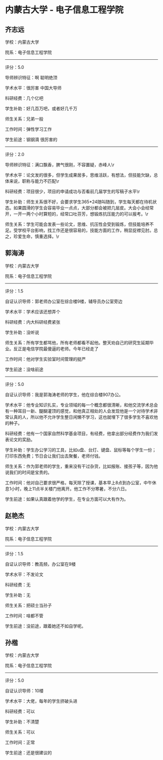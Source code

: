 # 内蒙古大学 - 电子信息工程学院

## 齐志远

学校：内蒙古大学

院系：电子信息工程学院

* * *

评分：5.0

导师辨识特征：啊 聪明绝顶

学术水平：很厉害 中国大导师

科研经费：几个亿吧

学生补助：好几百万吧，或者好几千万

师生关系：兄弟一般

工作时间：弹性学习工作

学生前途：钢钢滴 很厉害的

* * *

评分：2.0

导师辨识特征：满口飘香，脾气很刚，不容置疑，赤峰人\r

学术水平：论文发的很多，但学生成果居多，思维活跃，有想法，但技能欠缺，总体来说，职称与能力不匹配\r

科研经费：项目很少，项目的申请成功与否看前几届学生的写稿子水平\r

学生补助：师生关系很不好，会要求学生365*24随叫随到，学生每天都在待机状态。如果圆滑的学生会容易毕业一点点，大部分都会被把几层皮。大会小会经常开，一开一两个小时算短的，经常口吐芬芳，想锻炼抗压能力的可以报考。\r

师生关系：学生可能会发表一些论文，思维、抗压性会受到锻炼，但技能培养不足。受学校平台影响，找工作还是很容易的，技能方面的工作，稍显捉襟见肘。总之，珍爱生命，慎重选择。\r

## 郭海涛

学校：内蒙古大学

院系：电子信息工程学院

* * *

评分：1.5

自证认识导师：郭老师办公室在综合楼9楼，辅导员办公室旁边

学术水平：学术应该还想弄个

科研经费：内大科研经费紧张

学生补助：没听说

师生关系：所有学生都骂他，所有老师都看不起他。整天劝自己的研究生延期毕业。反正是电信学院最傻逼的老师。今年已经走了

工作时间：他对学生实验室时间管理的挺严

学生前途：没啥前途

* * *

评分：5.0

自证认识导师：我是郭海涛老师的学生，他在综合楼907办公。

学术水平：他专业知识扎实，专业领域的每一个概念都很清晰，和他交流学术总会有一种耳目一新、醍醐灌顶的感觉，和他真正相处的人会发现他是一个对待学术非常认真的人，所以他不允许学生整日闲懒不学习，这也就埋下了很多学生不喜欢他的种子。

科研经费：他有一个国家自然科学基金项目，有经费，他拿出部分经费作为我们发表论文的奖励。

学生补助：学生办公学习的工具，比如u盘、台灯、键盘、鼠标等每个学生一份；打印东西免费；节日会让我们出去聚餐，老师付钱。

师生关系：作为郭老师的学生，重来没有干过杂货，比如报账、接孩子等，因为他说我们的时间是宝贵的。

工作时间：他对自己要求很严格，每天除了授课，基本早上8点到办公室，中午休息1小时，晚上11点半关楼门他离开。他工作不分寒暑，不分六日。

学生前途：如果认真跟着他学的学生，在专业方面可以大有作为。

## 赵艳杰

学校：内蒙古大学

院系：电子信息工程学院

* * *

评分：1.5

自证认识导师：教高频，办公室在9楼

学术水平：不发论文

科研经费：无

学生补助：无

师生关系：把硕士当孙子

工作时间：啥都不管

学生前途：没前途，跟着她还不如自学呢。

## 孙楷

学校：内蒙古大学

院系：电子信息工程学院

* * *

评分：5.0

自证认识导师：10楼

学术水平：大佬，每年的学生挤破头进

科研经费：可以

学生补助：不清楚

师生关系：可以

工作时间：正常

学生前途：还是很建议的